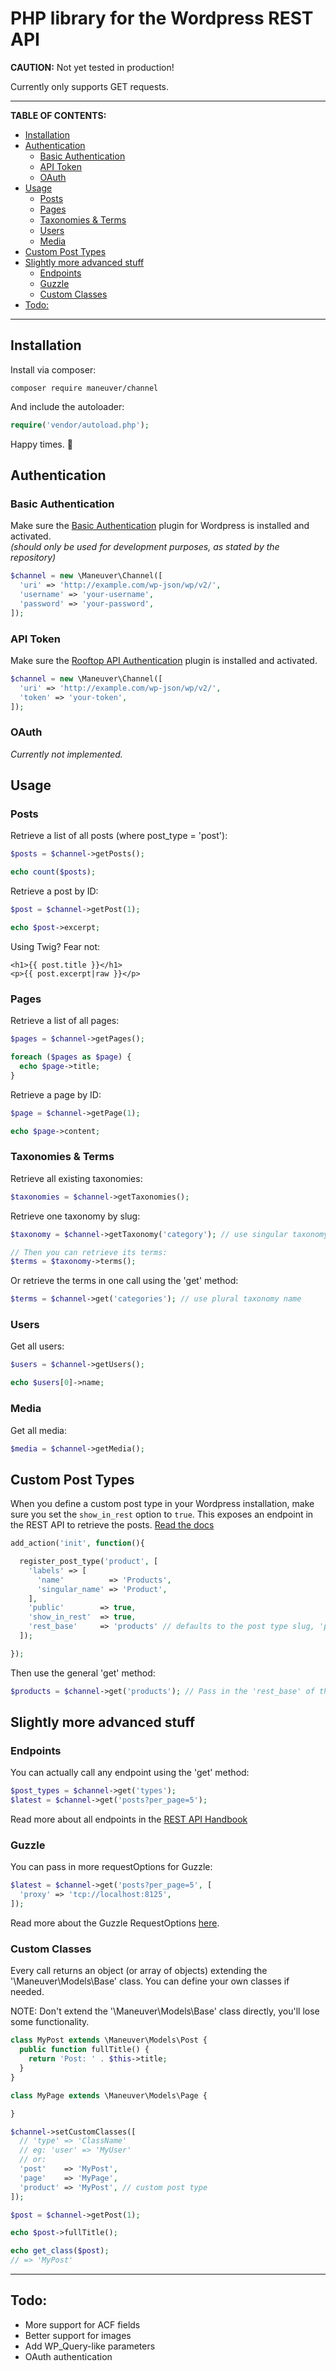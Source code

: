 # PHP library for the Wordpress REST API

**CAUTION:** Not yet tested in production!

Currently only supports GET requests.

---

**TABLE OF CONTENTS:**

- [Installation](#installation)
- [Authentication](#authentication)
  - [Basic Authentication](#basic-authentication)
  - [API Token](#api-token)
  - [OAuth](#oauth)
- [Usage](#usage)
  - [Posts](#posts)
  - [Pages](#pages)
  - [Taxonomies & Terms](#taxonomies-&-terms)
  - [Users](#users)
  - [Media](#media)
- [Custom Post Types](#custom-post-types)
- [Slightly more advanced stuff](#slightly-more-advanced-stuff)
  - [Endpoints](#endpoints)
  - [Guzzle](#guzzle)
  - [Custom Classes](#custom-classes)
- [Todo:](#todo)

---

## Installation

Install via composer:

```
composer require maneuver/channel
``` 

And include the autoloader:

```php
require('vendor/autoload.php');
```

Happy times. 🤙



## Authentication

### Basic Authentication

Make sure the [Basic Authentication](https://github.com/WP-API/Basic-Auth) plugin for Wordpress is installed and activated.  
_(should only be used for development purposes, as stated by the repository)_

```php
$channel = new \Maneuver\Channel([
  'uri' => 'http://example.com/wp-json/wp/v2/',
  'username' => 'your-username',
  'password' => 'your-password',
]);
```

### API Token

Make sure the [Rooftop API Authentication](https://github.com/davidmaneuver/rooftop-api-authentication) plugin is installed and activated.

```php
$channel = new \Maneuver\Channel([
  'uri' => 'http://example.com/wp-json/wp/v2/',
  'token' => 'your-token',
]);
```

### OAuth

_Currently not implemented._



## Usage

### Posts

Retrieve a list of all posts (where post_type = 'post'):

```php
$posts = $channel->getPosts();

echo count($posts);
```

Retrieve a post by ID:

```php
$post = $channel->getPost(1);

echo $post->excerpt;
```

Using Twig? Fear not:

```twig
<h1>{{ post.title }}</h1>
<p>{{ post.excerpt|raw }}</p>
```



### Pages

Retrieve a list of all pages:

```php
$pages = $channel->getPages();

foreach ($pages as $page) {
  echo $page->title;
}
```

Retrieve a page by ID:

```php
$page = $channel->getPage(1);

echo $page->content;
```



### Taxonomies & Terms

Retrieve all existing taxonomies:

```php
$taxonomies = $channel->getTaxonomies();
```

Retrieve one taxonomy by slug:

```php
$taxonomy = $channel->getTaxonomy('category'); // use singular taxonomy name

// Then you can retrieve its terms:
$terms = $taxonomy->terms();
```

Or retrieve the terms in one call using the 'get' method:

```php
$terms = $channel->get('categories'); // use plural taxonomy name
``` 


### Users

Get all users:

```php
$users = $channel->getUsers();

echo $users[0]->name;
```


### Media

Get all media:

```php
$media = $channel->getMedia();
```



## Custom Post Types

When you define a custom post type in your Wordpress installation, make sure you set the ```show_in_rest``` option to ```true```. This exposes an endpoint in the REST API to retrieve the posts. [Read the docs](https://codex.wordpress.org/Function_Reference/register_post_type)

```php
add_action('init', function(){

  register_post_type('product', [
    'labels' => [
      'name'          => 'Products',
      'singular_name' => 'Product',
    ],
    'public'        => true,
    'show_in_rest'  => true,
    'rest_base'     => 'products' // defaults to the post type slug, 'product' in this case
  ]);

});
```

Then use the general 'get' method:

```php
$products = $channel->get('products'); // Pass in the 'rest_base' of the custom post type.
```



## Slightly more advanced stuff

### Endpoints

You can actually call any endpoint using the 'get' method:

```php
$post_types = $channel->get('types');
$latest = $channel->get('posts?per_page=5');
```

Read more about all endpoints in the [REST API Handbook](https://developer.wordpress.org/rest-api/)

### Guzzle

You can pass in more requestOptions for Guzzle:

```php
$latest = $channel->get('posts?per_page=5', [
  'proxy' => 'tcp://localhost:8125',
]);
```

Read more about the Guzzle RequestOptions [here](http://docs.guzzlephp.org/en/latest/request-options.html).


### Custom Classes

Every call returns an object (or array of objects) extending the '\Maneuver\Models\Base' class. You can define your own classes if needed.

NOTE: Don't extend the '\Maneuver\Models\Base' class directly, you'll lose some functionality.

```php
class MyPost extends \Maneuver\Models\Post {
  public function fullTitle() {
    return 'Post: ' . $this->title;
  }
}

class MyPage extends \Maneuver\Models\Page {

}

$channel->setCustomClasses([
  // 'type' => 'ClassName'
  // eg: 'user' => 'MyUser'
  // or:
  'post'    => 'MyPost',
  'page'    => 'MyPage',
  'product' => 'MyPost', // custom post type
]);

$post = $channel->getPost(1);

echo $post->fullTitle();

echo get_class($post);
// => 'MyPost'
```

---

## Todo:

- More support for ACF fields
- Better support for images
- Add WP_Query-like parameters
- OAuth authentication
